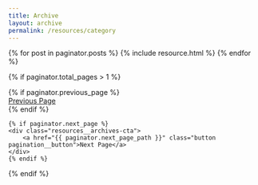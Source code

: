 ```yaml
---
title: Archive
layout: archive
permalink: /resources/category
---
```


<!-- This loops through the paginated posts -->
{% for post in paginator.posts %}
	{% include resource.html %}
{% endfor %}

<!-- Pagination links -->
{% if paginator.total_pages > 1 %}
<div class="wo-stacked">
	{% if paginator.previous_page %}
	<div class="resources__archives-cta">
		<a href="{{ paginator.previous_page_path }}" class="button pagination__button">Previous Page</a>
	</div>
	{% endif %}

	{% if paginator.next_page %}
	<div class="resources__archives-cta">
		<a href="{{ paginator.next_page_path }}" class="button pagination__button">Next Page</a>
	</div>
	{% endif %}
</div>
{% endif %}